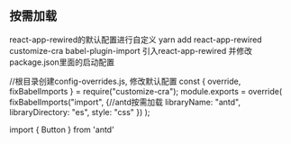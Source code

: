 ## 按需加载

react-app-rewired的默认配置进行自定义
yarn add react-app-rewired customize-cra babel-plugin-import
引入react-app-rewired 并修改package.json里面的启动配置

//根⽬录创建config-overrides.js, 修改默认配置
const { override, fixBabelImports } = require("customize-cra");
  module.exports = override(
  fixBabelImports("import", {//antd按需加载
  libraryName: "antd",
  libraryDirectory: "es",
  style: "css"
 })
);

import { Button } from 'antd'